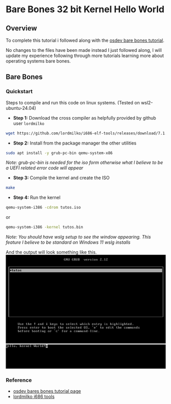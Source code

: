 # Bare Bones 32 bit Kernel Hello World

## Overview

To complete this tutorial i followed along with the [osdev bare bones tutorial](https://wiki.osdev.org/Bare_Bones).

No changes to the files have been made instead I just followed along, I will update my experience following through more tutorials learning more about operating systems bare bones.

## Bare Bones

### Quickstart

Steps to compile and run this code on linux systems. (Tested on wsl2-ubuntu-24.04)

- **Step 1:** Download the cross compiler as helpfully provided by github user `lordmilko`
```bash
wget https://github.com/lordmilko/i686-elf-tools/releases/download/7.1.0/i686-elf-tools-linux.zip
```

- **Step 2:** Install from the package manager the other utilities
```bash
sudo apt install -y grub-pc-bin qemu-system-x86
```
*Note: grub-pc-bin is needed for the iso form otherwise what I believe to be a UEFI related error code will appear*

- **Step 3:** Compile the kernel and create the ISO
```bash
make
```

- **Step 4:** Run the kernel
```bash
qemu-system-i386 -cdrom tutos.iso
```
or
```bash
qemu-system-i386 -kernel tutos.bin
```
*Note: You should have wslg setup to see the window appearing. This feature I believe to be standard on Windows 11 wslg installs*

And the output will look something like this.
![The grub menu](./assets/images/bare-bones-grub-menu.png)
![The hello world displayed](./assets/images/bare-bones-hello-world.png)

### Reference

- [osdev bares bones tutorial page](https://wiki.osdev.org/Bare_Bones)
- [lordmilko i686 tools](https://github.com/lordmilko/i686-elf-tools)
